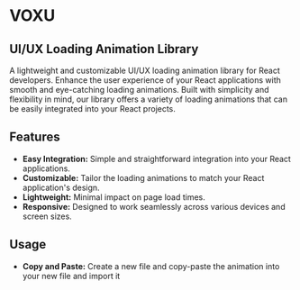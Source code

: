 # VOXU


## UI/UX Loading Animation Library
A lightweight and customizable UI/UX loading animation library for React developers. Enhance the user experience of your React applications with smooth and eye-catching loading animations. Built with simplicity and flexibility in mind, our library offers a variety of loading animations that can be easily integrated into your React projects.


## Features

- **Easy Integration:** Simple and straightforward integration into your React applications.
- **Customizable:** Tailor the loading animations to match your React application's design.
- **Lightweight:** Minimal impact on page load times.
- **Responsive:** Designed to work seamlessly across various devices and screen sizes.

 ## Usage 
 - **Copy and Paste:** Create a new file and copy-paste the animation into your new file and import it





